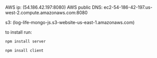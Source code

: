 AWS ip: (54.186.42.197:8080)
AWS public DNS: ec2-54-186-42-197.us-west-2.compute.amazonaws.com:8080

s3:  (log-life-mongo-js.s3-website-us-east-1.amazonaws.com)

to install run:
```bash
npm install server
```
```bash
npm insall client
```
